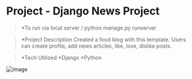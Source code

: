 # Project - Django News Project 
>*To run via local server / python manage.py runserver 

> *Project Description 
Created a food blog with this template.
Users can create profile, add news articles, like, love, dislike posts. 

> *Tech Utilized 
> *Django
> *Python

![image](https://user-images.githubusercontent.com/113986306/232380966-e15e2581-f3e0-434c-a0e7-286a2df5c69e.png)
